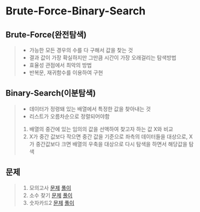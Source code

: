 # Brute-Force-Binary-Search
## Brute-Force(완전탐색)
> - 가능한 모든 경우의 수를 다 구해서 값을 찾는 것
> - 결과 값이 가장 확실하지만 그만큼 시간이 가장 오래걸리는 탐색방법
> - 효율성 관점에서 최악의 방법
> - 반복문, 재귀함수를 이용하여 구현
## Binary-Search(이분탐색)
> - 데이터가 정령돼 있는 배열에서 특정한 값을 찾아내는 것
> - 리스트가 오름차순으로 정렬되어야함
> 1. 배열의 중간에 있는 임의의 값을 선액하여 찾고자 하는 값 X와 비교
> 2. X가 중간 값보다 작으면 중간 값을 기준으로 좌측의 데이터들을 대상으로, X가 중간값보다 크면 배열의 우축을 대상으로 다시 탐색을 하면서 해당값을 탐색
## 문제
> 1. 모의고사 [문제](https://programmers.co.kr/learn/courses/30/lessons/42840) [풀이](https://github.com/Alpha-Bat/Brute-Force-Binary-Search/blob/main/mock_exam.py)
> 2. 소수 찾기 [문제](https://programmers.co.kr/learn/courses/30/lessons/42586) [풀이](https://github.com/Alpha-Bat/Brute-Force-Binary-Search/blob/main/find_prime_number.py)
> 3. 숫자카드2 [문제](https://www.acmicpc.net/problem/10816) [풀이](https://github.com/Alpha-Bat/Brute-Force-Binary-Search/blob/main/number_card2.py)
 
